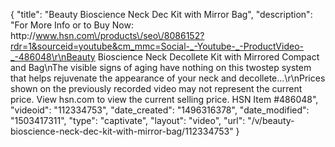 {
    "title": "Beauty Bioscience  Neck   Dec Kit with Mirror   Bag",
    "description": "For More Info or to Buy Now: http:\/\/www.hsn.com\/products\/seo\/8086152?rdr=1&sourceid=youtube&cm_mmc=Social-_-Youtube-_-ProductVideo-_-486048\r\nBeauty Bioscience Neck   Decollete Kit with Mirrored Compact and Bag\nThe visible signs of aging have nothing on this twostep system that helps rejuvenate the appearance of your neck and decollete...\r\nPrices shown on the previously recorded video may not represent the current price.  View hsn.com to view the current selling price. HSN Item #486048",
    "videoid": "112334753",
    "date_created": "1496316378",
    "date_modified": "1503417311",
    "type": "captivate",
    "layout": "video",
    "url": "\/v\/beauty-bioscience-neck-dec-kit-with-mirror-bag\/112334753"
}